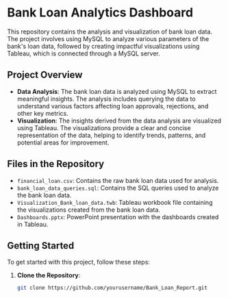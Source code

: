 # Bank Loan Analytics Dashboard

This repository contains the analysis and visualization of bank loan data. The project involves using MySQL to analyze various parameters of the bank's loan data, followed by creating impactful visualizations using Tableau, which is connected through a MySQL server.

## Project Overview

- **Data Analysis**: The bank loan data is analyzed using MySQL to extract meaningful insights. The analysis includes querying the data to understand various factors affecting loan approvals, rejections, and other key metrics.
- **Visualization**: The insights derived from the data analysis are visualized using Tableau. The visualizations provide a clear and concise representation of the data, helping to identify trends, patterns, and potential areas for improvement.

## Files in the Repository

- `financial_loan.csv`: Contains the raw bank loan data used for analysis.
- `bank_loan_data_queries.sql`: Contains the SQL queries used to analyze the bank loan data.
- `Visualization_Bank_loan_data.twb`: Tableau workbook file containing the visualizations created from the bank loan data.
- `Dashboards.pptx`: PowerPoint presentation with the dashboards created in Tableau.
  
## Getting Started

To get started with this project, follow these steps:

1. **Clone the Repository**: 
   ```bash
   git clone https://github.com/yourusername/Bank_Loan_Report.git


